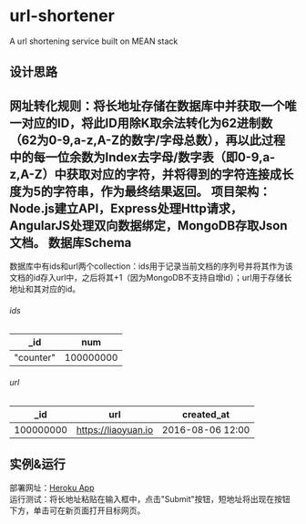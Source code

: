 # url-shortener
A url shortening service built on MEAN stack

设计思路 
---
  网址转化规则：将长地址存储在数据库中并获取一个唯一对应的ID，将此ID用除K取余法转化为62进制数（62为0-9,a-z,A-Z的数字/字母总数），再以此过程中的每一位余数为Index去字母/数字表（即0-9,a-z,A-Z）中获取对应的字符，并将得到的字符连接成长度为5的字符串，作为最终结果返回。
  项目架构：Node.js建立API，Express处理Http请求，AngularJS处理双向数据绑定，MongoDB存取Json文档。
数据库Schema  
---
  数据库中有ids和url两个collection：ids用于记录当前文档的序列号并将其作为该文档的id存入url中，之后将其+1（因为MongoDB不支持自增id）；url用于存储长地址和其对应的id。  
###### ids
| _id | num |
| ------------- | ------------- |
| "counter"  | 100000000  |

###### url
| _id | url | created_at|
| ------------- | ------------------- | ---------------- |
| 100000000     | https://liaoyuan.io | 2016-08-06 12:00 |

  
实例&运行  
---
  部署网址：[Heroku App](https://url-converter.herokuapp.com)  
  运行测试：将长地址粘贴在输入框中，点击"Submit"按钮，短地址将出现在按钮下方，单击可在新页面打开目标网页。
